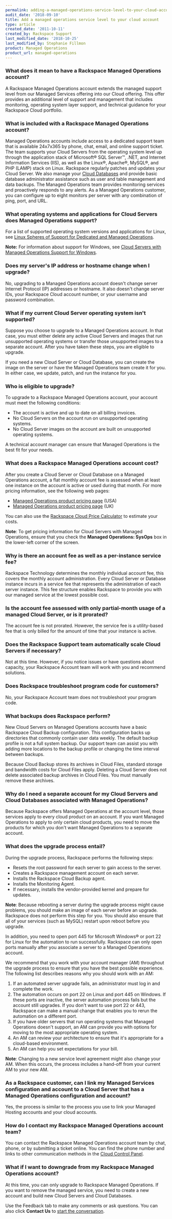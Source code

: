 ```yaml
---
permalink: adding-a-managed-operations-service-level-to-your-cloud-account
audit_date: '2018-09-10'
title: Add a managed operations service level to your cloud account
type: article
created_date: '2011-10-11'
created_by: Rackspace Support
last_modified_date: '2018-10-25'
last_modified_by: Stephanie Fillmon
product: Managed Operations
product_url: managed-operations
---
```


### What does it mean to have a Rackspace Managed Operations account?

A Rackspace Managed Operations account extends the managed support level
from our Managed Services offering into our Cloud offering. This offer
provides an additional level of support and management that includes
monitoring, operating system layer support, and technical guidance for
your Rackspace Cloud portfolio.

### What is included with a Rackspace Managed Operations account?

Managed Operations accounts include access to a dedicated support team
that is available 24x7x365 by phone, chat, email, and online support ticket.
The team supports your Cloud Servers from the operating system level up
through the application stack of Microsoft&reg; SQL Server&trade;, .NET,
and Internet Information Services (IIS), as well as the
Linux&reg;, Apache&reg;, MySQL&reg;, and PHP (LAMP) stack on Linux.
Rackspace regularly patches and updates your Cloud Server. We also manage your
[Cloud
Databases](https://www.rackspace.com/cloud/public/databases/) and provide
basic database administrator assistance such as user and table
management and data backups. The Managed Operations team provides monitoring
services and proactively responds to any alerts. As a Managed Operations
customer, you can configure up to eight monitors per server with any
combination of ping, port, and URL.

### What operating systems and applications for Cloud Servers does Managed Operations support?

For a list of supported operating system versions and applications for Linux,
see [Linux
Spheres of Support for Dedicated and Managed
Operations](/support/how-to/linux-spheres-of-support-for-dedicated-and-managed-ops).

**Note:** For information about support for Windows, see [Cloud Servers
with Managed Operations Support for
Windows](/support/how-to/cloud-servers-with-managed-operations-support-for-windows).

### Does my server's IP address or hostname change when I upgrade?

No, upgrading to a Managed Operations account doesn't change server Internet
Protocol (IP) addresses or hostname. It also doesn't change server IDs, your
Rackspace Cloud account number, or your username and password combination.

### What if my current Cloud Server operating system isn't supported?

Suppose you choose to upgrade to a Managed Operations account. In that case,
you must either delete any active Cloud Servers and images that run unsupported
operating systems or transfer those unsupported images to a separate
account. After you have taken these steps, you are eligible to upgrade.

If you need a new Cloud Server or Cloud Database, you can create the image on
the server or have the Managed Operations team create it for you.
In either case, we update, patch, and run the instance for you.

### Who is eligible to upgrade?

To upgrade to a Rackspace Managed Operations account, your account must
meet the following conditions:

-   The account is active and up to date on all billing invoices.
-   No Cloud Servers on the account run on unsupported operating systems.
-   No Cloud Server images on the account are built on unsupported
    operating systems.

A technical account manager can ensure that Managed
Operations is the best fit for your needs.

### What does a Rackspace Managed Operations account cost?

After you create a Cloud Server or Cloud Database on a Managed
Operations account, a flat monthly account fee is assessed when at
least one instance on the account is active or used during that month.
For more pricing information, see the following web pages:

-   [Managed Operations product pricing
    page](https://www.rackspace.com/cloud/public) (USA)
-   [Managed Operations product pricing
    page](https://www.rackspace.co.uk/cloud/servers/pricing) (UK)

You can also use the [Rackspace Cloud Price
Calculator](https://www.rackspace.com/calculator/) to estimate your costs.

**Note**: To get pricing information for Cloud Servers with Managed Operations,
ensure that you check the **Managed Operations: SysOps** box in the lower-left
corner of the screen.

### Why is there an account fee as well as a per-instance service fee?

Rackspace Technology determines the monthly individual account fee, this
covers the monthly account administration. Every Cloud Server or Database
instance incurs in a service fee that represents the administration of each server
instance. This fee structure enables Rackspace to provide you with our
managed service at the lowest possible cost.

### Is the account fee assessed with only partial-month usage of a managed Cloud Server, or is it prorated?

The account fee is not prorated. However, the service fee is a
utility-based fee that is only billed for the amount of time that your
instance is active.

### Does the Rackspace Support team automatically scale Cloud Servers if necessary?

Not at this time. However, if you notice issues or have questions about
capacity, your Rackspace Account team will work with you and recommend
solutions.

### Does Rackspace troubleshoot program code for customers?

No, your Rackspace Account team does not troubleshoot your program code.

### What backups does Rackspace perform?

New Cloud Servers on Managed Operations accounts have a basic Rackspace
Cloud Backup configuration. This configuration backs up directories that
commonly contain user data weekly. The default backup profile is
not a full system backup. Our support team can assist you with adding more
locations to the backup profile or changing the time interval between
backups.

Because Cloud Backup stores its archives in Cloud Files, standard storage and
bandwidth costs for Cloud Files apply. Deleting a Cloud Server does
not delete associated backup archives in Cloud Files. You must manually remove
these archives.

### Why do I need a separate account for my Cloud Servers and Cloud Databases associated with Managed Operations?

Because Rackspace offers Managed Operations at the account level, those
services apply to every cloud product on an account. If you want
Managed Operations to apply to only certain cloud products, you need to move the
products for which you don't want Managed Operations to a separate account.

### What does the upgrade process entail?

During the upgrade process, Rackspace performs the following steps:

- Resets the root password for each server to gain access to the server.
- Creates a Rackspace management account on each server.
- Installs the Rackspace Cloud Backup agent.
- Installs the Monitoring Agent.
- If necessary, installs the vendor-provided kernel and prepare for updates.

**Note**: Because rebooting a server during the upgrade process might cause
problems, you should make an image of each server before an upgrade.
Rackspace does not perform this step for you. You should also ensure that all
of your services (such as MySQL) restart upon reboot before you upgrade.

 In addition, you need to open port 445 for Microsoft Windows&reg; or port
 22 for Linux for the automation to run successfully. Rackspace
 can only open ports manually after you associate a server to a Managed
 Operations account.

We recommend that you work with your account manager (AM) throughout the
upgrade process to ensure that you have the best possible
experience. The following list describes reasons why you should work with an
AM:

1. If an automated server upgrade fails, an administrator must log in and
   complete the work.
2. The automation occurs on port 22 on Linux and port 445 on Windows. If these
   ports are inactive, the server automation process fails but the account still
   upgrades. If you don't want to use port 22 or 443, Rackspace can make a
   manual change that enables you to rerun the automation on a different port.
3. If you have older servers that run operating systems that Managed
   Operations doesn't support, an AM can provide you with options for moving
   to the most appropriate operating system.
4. An AM can review your architecture to ensure that it's appropriate for a
   cloud-based environment.
5. An AM can help you set expectations for your bill.

**Note**: Changing to a new service level agreement might also change your AM.
When this occurs, the process includes a hand-off from your current AM to your
new AM.

### As a Rackspace customer, can I link my Managed Services configuration and account to a Cloud Server that has a Managed Operations configuration and account?

Yes, the process is similar to the process you use to link your Managed
Hosting accounts and your cloud accounts.

### How do I contact my Rackspace Managed Operations account team?

You can contact the Rackspace Managed Operations account team by chat,
phone, or by submitting a ticket online. You can find the phone number and
links to other communication methods in the [Cloud Control
Panel](https://login.rackspace.com).

### What if I want to downgrade from my Rackspace Managed Operations account?

At this time, you can only upgrade to Rackspace Managed Operations.
If you want to remove the managed service, you need to create a new account
and build new Cloud Servers and Cloud Databases.

Use the Feedback tab to make any comments or ask questions. You can also click
**Contact Us** to [start the conversation](https://www.rackspace.com/). 